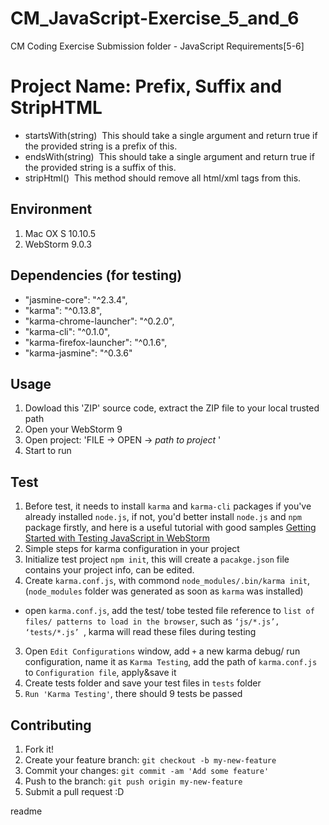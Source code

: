 # CM_JavaScript-Exercise_5_and_6
CM Coding Exercise Submission folder - JavaScript Requirements[5-6]
<snippet>
  <content>
# Project Name:  Prefix, Suffix and StripHTML

* startsWith(string) ­ This should take a single argument and return true if the provided string is a prefix
of this.
* endsWith(string) ­ This should take a single argument and return true if the provided string is a suffix of this.
* stripHtml() ­ This method should remove all html/xml tags from this.

## Environment
1. Mac OX S 10.10.5
2. WebStorm 9.0.3

## Dependencies (for testing)
- "jasmine-core": "^2.3.4",
- "karma": "^0.13.8",
- "karma-chrome-launcher": "^0.2.0",
- "karma-cli": "^0.1.0",
- "karma-firefox-launcher": "^0.1.6",
- "karma-jasmine": "^0.3.6"

## Usage
1. Dowload this 'ZIP' source code, extract the ZIP file to your local trusted path
2. Open your WebStorm 9
3. Open project: 'FILE -> OPEN -> *path to project* '
4. Start to run

## Test
1. Before test, it needs to install `karma` and `karma-cli` packages if you've already installed `node.js`, if not, you'd better install `node.js` and `npm` package firstly, and here is a useful tutorial with good samples [Getting Started with Testing JavaScript in WebStorm](https://www.youtube.com/watch?v=QQSySPpzmPI)
2. Simple steps for karma configuration in your project
 1. Initialize test project `npm init`, this will create a `pacakge.json` file contains your project info, can be edited. 
 2. Create `karma.conf.js`, with commond `node_modules/.bin/karma init`, (`node_modules` folder was generated as soon as `karma` was installed)
  * open `karma.conf.js`, add the test/ tobe tested file reference to `list of files/ patterns to load in the browser`, such as `‘js/*.js’, ‘tests/*.js’
`, karma will read these files during testing
 3. Open `Edit Configurations` window, add `+` a new karma debug/ run configuration, name it as `Karma Testing`, add the path of `karma.conf.js` to `Configuration file`, apply&save it
3. Create tests folder and save your test files in `tests` folder
4. `Run 'Karma Testing'`, there should 9 tests be passed 

## Contributing
1. Fork it!
2. Create your feature branch: `git checkout -b my-new-feature`
3. Commit your changes: `git commit -am 'Add some feature'`
4. Push to the branch: `git push origin my-new-feature`
5. Submit a pull request :D

</content>
  <tabTrigger>readme</tabTrigger>
</snippet>
